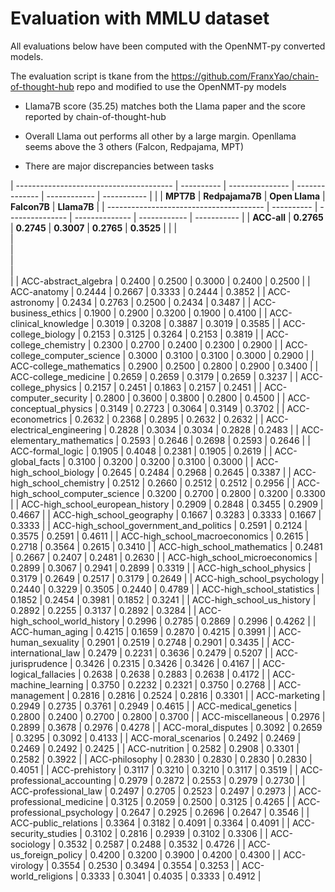 # Evaluation with MMLU dataset

All evaluations below have been computed with the OpenNMT-py converted models.

The evaluation script is tkane from the https://github.com/FranxYao/chain-of-thought-hub repo and modified to use the OpenNMT-py models

* Llama7B score (35.25) matches both the Llama paper and the score reported by chain-of-thought-hub

* Overall Llama out performs all other by a large margin. Openllama seems above the 3 others (Falcon, Redpajama, MPT)

* There are major discrepancies between tasks



| --------------------------------------- | ---------- | --------------- | -------------- | ------------ | ----------- |
|                                         | **MPT7B**  | **Redpajama7B** | **Open Llama** | **Falcon7B** | **Llama7B** |
| --------------------------------------- | ---------- | --------------- | -------------- | ------------ | ----------- |
| **ACC-all**                             | **0.2765** | **0.2745**      | **0.3007**     | **0.2765**   | **0.3525**  |
|                                         | **<br>**   | **<br>**        | **<br>**       | **<br>**     | **<br>**    |
| ACC-abstract_algebra                    | 0.2400     | 0.2500          | 0.3000         | 0.2400       | 0.2500      |
| ACC-anatomy                             | 0.2444     | 0.2667          | 0.3333         | 0.2444       | 0.3852      |
| ACC-astronomy                           | 0.2434     | 0.2763          | 0.2500         | 0.2434       | 0.3487      |
| ACC-business_ethics                     | 0.1900     | 0.2900          | 0.3200         | 0.1900       | 0.4100      |
| ACC-clinical_knowledge                  | 0.3019     | 0.3208          | 0.3887         | 0.3019       | 0.3585      |
| ACC-college_biology                     | 0.2153     | 0.3125          | 0.3264         | 0.2153       | 0.3819      |
| ACC-college_chemistry                   | 0.2300     | 0.2700          | 0.2400         | 0.2300       | 0.2900      |
| ACC-college_computer_science            | 0.3000     | 0.3100          | 0.3100         | 0.3000       | 0.2900      |
| ACC-college_mathematics                 | 0.2900     | 0.2500          | 0.2800         | 0.2900       | 0.3400      |
| ACC-college_medicine                    | 0.2659     | 0.2659          | 0.3179         | 0.2659       | 0.3237      |
| ACC-college_physics                     | 0.2157     | 0.2451          | 0.1863         | 0.2157       | 0.2451      |
| ACC-computer_security                   | 0.2800     | 0.3600          | 0.3800         | 0.2800       | 0.4500      |
| ACC-conceptual_physics                  | 0.3149     | 0.2723          | 0.3064         | 0.3149       | 0.3702      |
| ACC-econometrics                        | 0.2632     | 0.2368          | 0.2895         | 0.2632       | 0.2632      |
| ACC-electrical_engineering              | 0.2828     | 0.3034          | 0.3034         | 0.2828       | 0.2483      |
| ACC-elementary_mathematics              | 0.2593     | 0.2646          | 0.2698         | 0.2593       | 0.2646      |
| ACC-formal_logic                        | 0.1905     | 0.4048          | 0.2381         | 0.1905       | 0.2619      |
| ACC-global_facts                        | 0.3100     | 0.3200          | 0.3200         | 0.3100       | 0.3000      |
| ACC-high_school_biology                 | 0.2645     | 0.2484          | 0.2968         | 0.2645       | 0.3387      |
| ACC-high_school_chemistry               | 0.2512     | 0.2660          | 0.2512         | 0.2512       | 0.2956      |
| ACC-high_school_computer_science        | 0.3200     | 0.2700          | 0.2800         | 0.3200       | 0.3300      |
| ACC-high_school_european_history        | 0.2909     | 0.2848          | 0.3455         | 0.2909       | 0.4667      |
| ACC-high_school_geography               | 0.1667     | 0.3283          | 0.3333         | 0.1667       | 0.3333      |
| ACC-high_school_government_and_politics | 0.2591     | 0.2124          | 0.3575         | 0.2591       | 0.4611      |
| ACC-high_school_macroeconomics          | 0.2615     | 0.2718          | 0.3564         | 0.2615       | 0.3410      |
| ACC-high_school_mathematics             | 0.2481     | 0.2667          | 0.2407         | 0.2481       | 0.2630      |
| ACC-high_school_microeconomics          | 0.2899     | 0.3067          | 0.2941         | 0.2899       | 0.3319      |
| ACC-high_school_physics                 | 0.3179     | 0.2649          | 0.2517         | 0.3179       | 0.2649      |
| ACC-high_school_psychology              | 0.2440     | 0.3229          | 0.3505         | 0.2440       | 0.4789      |
| ACC-high_school_statistics              | 0.1852     | 0.2454          | 0.3981         | 0.1852       | 0.3241      |
| ACC-high_school_us_history              | 0.2892     | 0.2255          | 0.3137         | 0.2892       | 0.3284      |
| ACC-high_school_world_history           | 0.2996     | 0.2785          | 0.2869         | 0.2996       | 0.4262      |
| ACC-human_aging                         | 0.4215     | 0.1659          | 0.2870         | 0.4215       | 0.3991      |
| ACC-human_sexuality                     | 0.2901     | 0.2519          | 0.2748         | 0.2901       | 0.3435      |
| ACC-international_law                   | 0.2479     | 0.2231          | 0.3636         | 0.2479       | 0.5207      |
| ACC-jurisprudence                       | 0.3426     | 0.2315          | 0.3426         | 0.3426       | 0.4167      |
| ACC-logical_fallacies                   | 0.2638     | 0.2638          | 0.2883         | 0.2638       | 0.4172      |
| ACC-machine_learning                    | 0.3750     | 0.2232          | 0.2321         | 0.3750       | 0.2768      |
| ACC-management                          | 0.2816     | 0.2816          | 0.2524         | 0.2816       | 0.3301      |
| ACC-marketing                           | 0.2949     | 0.2735          | 0.3761         | 0.2949       | 0.4615      |
| ACC-medical_genetics                    | 0.2800     | 0.2400          | 0.2700         | 0.2800       | 0.3700      |
| ACC-miscellaneous                       | 0.2976     | 0.2899          | 0.3678         | 0.2976       | 0.4278      |
| ACC-moral_disputes                      | 0.3092     | 0.2659          | 0.3295         | 0.3092       | 0.4133      |
| ACC-moral_scenarios                     | 0.2492     | 0.2469          | 0.2469         | 0.2492       | 0.2425      |
| ACC-nutrition                           | 0.2582     | 0.2908          | 0.3301         | 0.2582       | 0.3922      |
| ACC-philosophy                          | 0.2830     | 0.2830          | 0.2830         | 0.2830       | 0.4051      |
| ACC-prehistory                          | 0.3117     | 0.3210          | 0.3210         | 0.3117       | 0.3519      |
| ACC-professional_accounting             | 0.2979     | 0.2872          | 0.2553         | 0.2979       | 0.2730      |
| ACC-professional_law                    | 0.2497     | 0.2705          | 0.2523         | 0.2497       | 0.2973      |
| ACC-professional_medicine               | 0.3125     | 0.2059          | 0.2500         | 0.3125       | 0.4265      |
| ACC-professional_psychology             | 0.2647     | 0.2925          | 0.2696         | 0.2647       | 0.3546      |
| ACC-public_relations                    | 0.3364     | 0.3182          | 0.4091         | 0.3364       | 0.4091      |
| ACC-security_studies                    | 0.3102     | 0.2816          | 0.2939         | 0.3102       | 0.3306      |
| ACC-sociology                           | 0.3532     | 0.2587          | 0.2488         | 0.3532       | 0.4726      |
| ACC-us_foreign_policy                   | 0.4200     | 0.3200          | 0.3900         | 0.4200       | 0.4300      |
| ACC-virology                            | 0.3554     | 0.2530          | 0.3494         | 0.3554       | 0.3253      |
| ACC-world_religions                     | 0.3333     | 0.3041          | 0.4035         | 0.3333       | 0.4912      |
